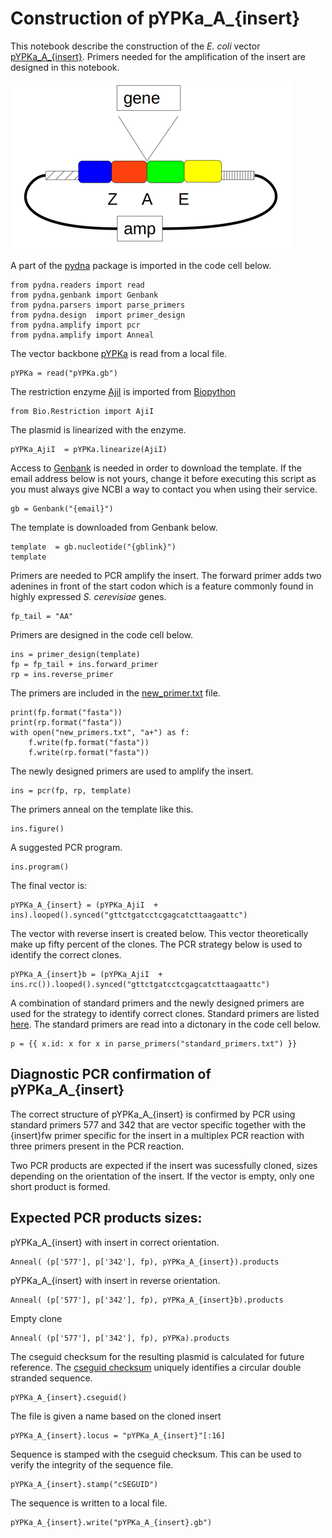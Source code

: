 # Construction of pYPKa_A_{insert}

This notebook describe the construction of the _E. coli_ vector [pYPKa_A_{insert}](pYPKa_A_{insert}.gb).
Primers needed for the amplification of the insert are designed in this notebook.

![pYPKa_A plasmid](pYPK_A.png "pYPKa_A plasmid")

A part of the [pydna](https://pypi.python.org/pypi/pydna/) package is imported in the code cell below.

    from pydna.readers import read
    from pydna.genbank import Genbank
    from pydna.parsers import parse_primers
    from pydna.design  import primer_design
    from pydna.amplify import pcr
    from pydna.amplify import Anneal

The vector backbone [pYPKa](pYPKa.gb) is read from a local file.

    pYPKa = read("pYPKa.gb")

The restriction enzyme [AjiI](http://rebase.neb.com/rebase/enz/AjiI.html) is imported from [Biopython](http://biopython.org)

    from Bio.Restriction import AjiI

The plasmid is linearized with the enzyme.

    pYPKa_AjiI  = pYPKa.linearize(AjiI)

Access to [Genbank](http://www.ncbi.nlm.nih.gov/nuccore) is needed in order to download the template.
If the email address below is not yours, change it before executing this script as you must always give NCBI a way to contact you when using their service.

    gb = Genbank("{email}")

The template is downloaded from Genbank below.

    template  = gb.nucleotide("{gblink}")
    template

Primers are needed to PCR amplify the insert. The forward primer adds two adenines in front of the start codon
which is a feature commonly found in highly expressed _S. cerevisiae_ genes.

	fp_tail = "AA"

Primers are designed in the code cell below.

    ins = primer_design(template)
    fp = fp_tail + ins.forward_primer
    rp = ins.reverse_primer

The primers are included in the [new_primer.txt](new_primers.txt) file.

    print(fp.format("fasta"))
    print(rp.format("fasta"))
    with open("new_primers.txt", "a+") as f:
        f.write(fp.format("fasta"))
        f.write(rp.format("fasta"))

The newly designed primers are used to amplify the insert.

    ins = pcr(fp, rp, template)

The primers anneal on the template like this.

    ins.figure()

A suggested PCR program.

	ins.program()

The final vector is:

	pYPKa_A_{insert} = (pYPKa_AjiI  + ins).looped().synced("gttctgatcctcgagcatcttaagaattc")

The vector with reverse insert is created below. This vector theoretically make up
fifty percent of the clones. The PCR strategy below is used to identify the correct clones.

	pYPKa_A_{insert}b = (pYPKa_AjiI  + ins.rc()).looped().synced("gttctgatcctcgagcatcttaagaattc")

A combination of standard primers and the newly designed primers are
used for the strategy to identify correct clones.
Standard primers are listed [here](standard_primers.txt).
The standard primers are read into a dictonary in the code cell below.

	p = {{ x.id: x for x in parse_primers("standard_primers.txt") }}

## Diagnostic PCR confirmation of pYPKa_A_{insert}
The correct structure of pYPKa_A_{insert} is confirmed by PCR using standard primers
577 and 342 that are vector specific together with the {insert}fw primer specific for the insert
in a multiplex PCR reaction with three primers present in the PCR reaction.

Two PCR products are expected if the insert was sucessfully cloned, sizes depending
on the orientation of the insert.
If the vector is empty, only one short product is formed.

## Expected PCR products sizes:

pYPKa_A_{insert} with insert in correct orientation.

	Anneal( (p['577'], p['342'], fp), pYPKa_A_{insert}).products

pYPKa_A_{insert} with insert in reverse orientation.

	Anneal( (p['577'], p['342'], fp), pYPKa_A_{insert}b).products

Empty clone

	Anneal( (p['577'], p['342'], fp), pYPKa).products

The cseguid checksum for the resulting plasmid is calculated for future reference.
The [cseguid checksum](http://pydna.readthedocs.org/en/latest/pydna.html#pydna.utils.cseguid)
uniquely identifies a circular double stranded sequence.

	pYPKa_A_{insert}.cseguid()

The file is given a name based on the cloned insert

	pYPKa_A_{insert}.locus = "pYPKa_A_{insert}"[:16]

Sequence is stamped with the cseguid checksum.
This can be used to verify the integrity of the sequence file.

	pYPKa_A_{insert}.stamp("cSEGUID")

The sequence is written to a local file.

	pYPKa_A_{insert}.write("pYPKa_A_{insert}.gb")
